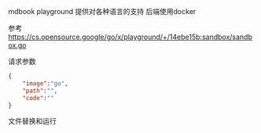 mdbook playground 提供对各种语言的支持 后端使用docker

参考 https://cs.opensource.google/go/x/playground/+/14ebe15b:sandbox/sandbox.go

请求参数
```json
{
    "image":"go",
    "path":"",
    "code":""
}
```

文件替换和运行